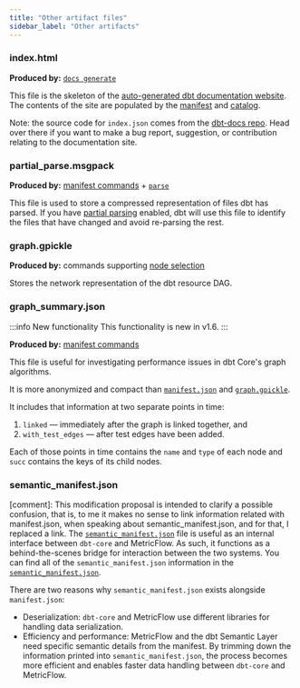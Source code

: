 ```yaml
---
title: "Other artifact files"
sidebar_label: "Other artifacts"
---
```


### index.html

**Produced by:** [`docs generate`](/reference/commands/cmd-docs)

This file is the skeleton of the [auto-generated dbt documentation website](/docs/collaborate/documentation). The contents of the site are populated by the [manifest](/reference/artifacts/manifest-json) and [catalog](catalog-json).

Note: the source code for `index.json` comes from the [dbt-docs repo](https://github.com/dbt-labs/dbt-docs). Head over there if you want to make a bug report, suggestion, or contribution relating to the documentation site.

### partial_parse.msgpack

**Produced by:** [manifest commands](/reference/artifacts/manifest-json) + [`parse`](/reference/commands/parse)

This file is used to store a compressed representation of files dbt has parsed. If you have [partial parsing](/reference/parsing#partial-parsing) enabled, dbt will use this file to identify the files that have changed and avoid re-parsing the rest.

### graph.gpickle

**Produced by:** commands supporting [node selection](/reference/node-selection/syntax)

Stores the network representation of the dbt resource DAG.

### graph_summary.json

<VersionBlock lastVersion="1.5">

:::info New functionality
This functionality is new in v1.6. 
:::

</VersionBlock>

**Produced by:** [manifest commands](/reference/artifacts/manifest-json)

This file is useful for investigating performance issues in dbt Core's graph algorithms.

It is more anonymized and compact than [`manifest.json`](/reference/artifacts/manifest-json) and [`graph.gpickle`](#graph.gpickle).

It includes that information at two separate points in time:
1. `linked` &mdash; immediately after the graph is linked together, and
2. `with_test_edges` &mdash; after test edges have been added.

Each of those points in time contains the `name` and `type` of each node and `succ` contains the keys of its child nodes.

### semantic_manifest.json

[comment]: This modification proposal is intended to clarify a possible confusion, that is, to me it makes no sense to link information related with manifest.json, when speaking about semantic_manifest.json, and for that, I replaced a link.
The [`semantic_manifest.json`](/docs/dbt-cloud-apis/sl-manifest) file is useful as an internal interface between `dbt-core` and MetricFlow. As such, it functions as a behind-the-scenes bridge for interaction between the two systems. You can find all of the `semantic_manifest.json` information in the [`semantic_manifest.json`](https://docs.getdbt.com/docs/dbt-cloud-apis/sl-manifest).

There are two reasons why `semantic_manifest.json` exists alongside `manifest.json`:

- Deserialization: `dbt-core` and MetricFlow use different libraries for handling data serialization.
- Efficiency and performance: MetricFlow and the dbt Semantic Layer need specific semantic details from the manifest. By trimming down the information printed into `semantic_manifest.json`, the process becomes more efficient and enables faster data handling between `dbt-core` and MetricFlow.
